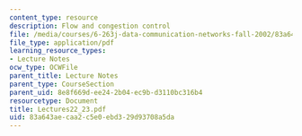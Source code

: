 ```yaml
---
content_type: resource
description: Flow and congestion control
file: /media/courses/6-263j-data-communication-networks-fall-2002/83a643aecaa2c5e0ebd329d93708a5da_Lectures22_23.pdf
file_type: application/pdf
learning_resource_types:
- Lecture Notes
ocw_type: OCWFile
parent_title: Lecture Notes
parent_type: CourseSection
parent_uid: 8e8f669d-ee24-2b04-ec9b-d3110bc316b4
resourcetype: Document
title: Lectures22_23.pdf
uid: 83a643ae-caa2-c5e0-ebd3-29d93708a5da
---
```

